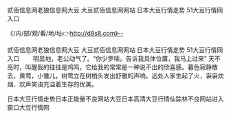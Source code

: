 贰佰信息网老狼信息网大豆
大豆贰佰信息网网站
日本大豆行情走势
51大豆行情网入口


《/内/部/观/看/地/址👉http://d8s8.com》--

贰佰信息网老狼信息网大豆
大豆贰佰信息网网站
日本大豆行情走势
51大豆行情网入口
　　明显地，老公动气了。“你少罗嗦。告诉我具体位置，我马上过来”
天不亮时，叫醒我的往往是鸡鸣，它给我的常常是一种说不出的欣喜感。暮色寂静散去，黄莺，小雏儿，树莺立在树梢头发出舒雅的声响。远处人家生起了火，袅袅炊烟、欢声笑语充溢着生存的优美。





日本大豆行情走势日本正能量不良网站大豆日本高清大豆行情仙踪林不良网站进入窗口大豆行情网
